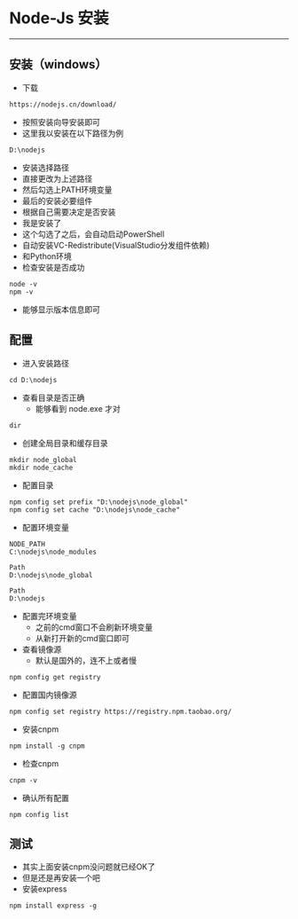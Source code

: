 # Node-Js 安装

---

## 安装（windows）
- 下载
```shell script
https://nodejs.cn/download/
```
- 按照安装向导安装即可
- 这里我以安装在以下路径为例
```shell script
D:\nodejs
```
- 安装选择路径
- 直接更改为上述路径
- 然后勾选上PATH环境变量
- 最后的安装必要组件
- 根据自己需要决定是否安装
- 我是安装了
- 这个勾选了之后，会自动启动PowerShell
- 自动安装VC-Redistribute(VisualStudio分发组件依赖)
- 和Python环境
- 检查安装是否成功
```shell script
node -v
npm -v
```
- 能够显示版本信息即可

## 配置
- 进入安装路径
```shell script
cd D:\nodejs
```
- 查看目录是否正确
    - 能够看到 node.exe 才对
```shell script
dir
```
- 创建全局目录和缓存目录
```shell script
mkdir node_global
mkdir node_cache
```
- 配置目录
```shell script
npm config set prefix "D:\nodejs\node_global"
npm config set cache "D:\nodejs\node_cache"
```
- 配置环境变量
```shell script
NODE_PATH
C:\nodejs\node_modules

Path
D:\nodejs\node_global

Path
D:\nodejs
```
- 配置完环境变量
    - 之前的cmd窗口不会刷新环境变量
    - 从新打开新的cmd窗口即可
- 查看镜像源
    - 默认是国外的，连不上或者慢
```shell script
npm config get registry
```
- 配置国内镜像源
```shell script
npm config set registry https://registry.npm.taobao.org/
```
- 安装cnpm
```shell script
npm install -g cnpm
```
- 检查cnpm
```shell script
cnpm -v
```
- 确认所有配置
```shell script
npm config list
```

## 测试
- 其实上面安装cnpm没问题就已经OK了
- 但是还是再安装一个吧
- 安装express
```shell script
npm install express -g
```